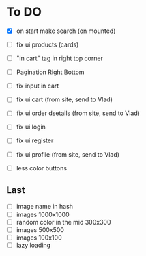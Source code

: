 # To DO

- [x] on start make search (on mounted)
- [ ] fix ui products (cards)
- [ ] "in cart" tag in right top corner
- [ ] Pagination Right Bottom
- [ ] fix input in cart

- [ ] fix ui cart (from site, send to Vlad)
- [ ] fix ui order dsetails (from site, send to Vlad)
- [ ] fix ui login
- [ ] fix ui register
- [ ] fix ui profile (from site, send to Vlad)
- [ ] less color buttons

## Last

- [ ] image name in hash
- [ ] images 1000x1000
- [ ] random color in the mid 300x300
- [ ] images 500x500
- [ ] images 100x100
- [ ] lazy loading
